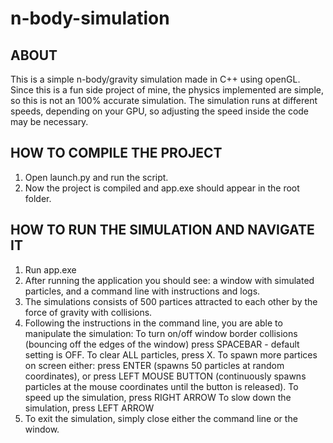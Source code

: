 # n-body-simulation

## ABOUT 

This is a simple n-body/gravity simulation made in C++ using openGL. Since this is a fun side project of mine, the physics implemented are simple, so this is not an 100% accurate simulation. The simulation runs at different speeds, depending on your GPU, so adjusting the speed inside the code may be necessary.

## HOW TO COMPILE THE PROJECT 

1. Open launch.py and run the script.
2. Now the project is compiled and app.exe should appear in the root folder.

## HOW TO RUN THE SIMULATION AND NAVIGATE IT 

1. Run app.exe
2. After running the application you should see:
	a window with simulated particles,
	and a command line with instructions and logs.
3. The simulations consists of 500 partices attracted to each other by the force of gravity with collisions.
4. Following the instructions in the command line, you are able to manipulate the simulation:
	To turn on/off window border collisions (bouncing off the edges of the window) press SPACEBAR - default setting is OFF.
	To clear ALL particles, press X.
	To spawn more partices on screen either: 
		press ENTER (spawns 50 particles at random coordinates), or 
		press LEFT MOUSE BUTTON (continuously spawns particles at the mouse coordinates until the button is released).
	To speed up the simulation, press RIGHT ARROW
	To slow down the simulation, press LEFT ARROW
5. To exit the simulation, simply close either the command line or the window. 
